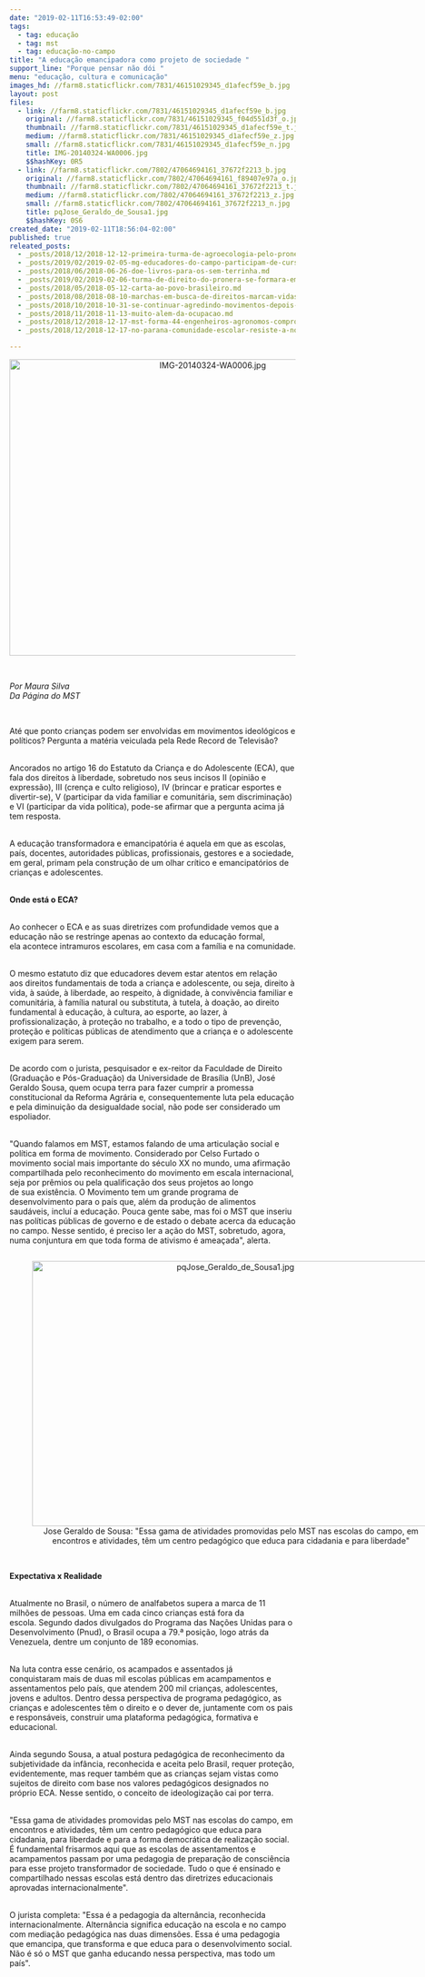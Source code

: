 ```yaml
---
date: "2019-02-11T16:53:49-02:00"
tags:
  - tag: educação
  - tag: mst
  - tag: educação-no-campo
title: "A educação emancipadora como projeto de sociedade "
support_line: "Porque pensar não dói "
menu: "educação, cultura e comunicação"
images_hd: //farm8.staticflickr.com/7831/46151029345_d1afecf59e_b.jpg
layout: post
files:
  - link: //farm8.staticflickr.com/7831/46151029345_d1afecf59e_b.jpg
    original: //farm8.staticflickr.com/7831/46151029345_f04d551d3f_o.jpg
    thumbnail: //farm8.staticflickr.com/7831/46151029345_d1afecf59e_t.jpg
    medium: //farm8.staticflickr.com/7831/46151029345_d1afecf59e_z.jpg
    small: //farm8.staticflickr.com/7831/46151029345_d1afecf59e_n.jpg
    title: IMG-20140324-WA0006.jpg
    $$hashKey: 0R5
  - link: //farm8.staticflickr.com/7802/47064694161_37672f2213_b.jpg
    original: //farm8.staticflickr.com/7802/47064694161_f89407e97a_o.jpg
    thumbnail: //farm8.staticflickr.com/7802/47064694161_37672f2213_t.jpg
    medium: //farm8.staticflickr.com/7802/47064694161_37672f2213_z.jpg
    small: //farm8.staticflickr.com/7802/47064694161_37672f2213_n.jpg
    title: pqJose_Geraldo_de_Sousa1.jpg
    $$hashKey: 0S6
created_date: "2019-02-11T18:56:04-02:00"
published: true
releated_posts:
  - _posts/2018/12/2018-12-12-primeira-turma-de-agroecologia-pelo-pronera-inicia-sua-historia-em-alagoas.md
  - _posts/2019/02/2019-02-05-mg-educadores-do-campo-participam-de-curso-de-formacao-em-sao-joaquim-de-bicas.md
  - _posts/2018/06/2018-06-26-doe-livros-para-os-sem-terrinha.md
  - _posts/2019/02/2019-02-06-turma-de-direito-do-pronera-se-formara-em-2019.md
  - _posts/2018/05/2018-05-12-carta-ao-povo-brasileiro.md
  - _posts/2018/08/2018-08-10-marchas-em-busca-de-direitos-marcam-vidas-de-sem-terra.md
  - _posts/2018/10/2018-10-31-se-continuar-agredindo-movimentos-depois-de-empossado-bolsonaro-cometera-crime.md
  - _posts/2018/11/2018-11-13-muito-alem-da-ocupacao.md
  - _posts/2018/12/2018-12-17-mst-forma-44-engenheiros-agronomos-comprometidos-com-a-agroecologia.md
  - _posts/2018/12/2018-12-17-no-parana-comunidade-escolar-resiste-a-nova-tentativa-de-fechamento-da-escola.md

---
```

<p style="text-align:center"><img alt="IMG-20140324-WA0006.jpg" height="522" src="//farm8.staticflickr.com/7831/46151029345_d1afecf59e_b.jpg" width="700" /></p>

<p>&nbsp;</p>

<p><em>Por Maura Silva<br />
Da P&aacute;gina do MST&nbsp;</em></p>

<p>&nbsp;</p>

<p>At&eacute; que ponto crian&ccedil;as podem ser envolvidas em movimentos ideol&oacute;gicos e pol&iacute;ticos?&nbsp;Pergunta a mat&eacute;ria veiculada pela Rede Record de Televis&atilde;o?&nbsp;</p>

<p><br />
Ancorados no&nbsp;artigo 16 do Estatuto da Crian&ccedil;a e do Adolescente (ECA), que fala dos direitos &agrave; liberdade, sobretudo nos&nbsp;seus incisos II (opini&atilde;o e express&atilde;o), III (cren&ccedil;a e culto religioso), IV (brincar e praticar esportes e divertir-se), V (participar da vida familiar e comunit&aacute;ria, sem discrimina&ccedil;&atilde;o) e VI (participar da vida pol&iacute;tica), pode-se afirmar que a pergunta acima j&aacute; tem resposta.&nbsp;</p>

<p><br />
A educa&ccedil;&atilde;o transformadora e emancipat&oacute;ria &eacute; aquela em que as escolas, pa&iacute;s, docentes, autoridades p&uacute;blicas, profissionais,&nbsp;gestores e a sociedade, em geral, primam pela constru&ccedil;&atilde;o de um olhar cr&iacute;tico e emancipat&oacute;rios de crian&ccedil;as e adolescentes.</p>

<p><br />
<strong>Onde est&aacute; o ECA?</strong></p>

<p><br />
Ao conhecer o ECA e as suas diretrizes com profundidade&nbsp;vemos que a educa&ccedil;&atilde;o n&atilde;o se restringe apenas ao contexto da educa&ccedil;&atilde;o formal, ela&nbsp;acontece intramuros escolares, em casa com a fam&iacute;lia e na comunidade.</p>

<p><br />
O mesmo estatuto&nbsp;diz que educadores devem&nbsp;estar atentos&nbsp;em rela&ccedil;&atilde;o aos&nbsp;direitos fundamentais de toda a crian&ccedil;a e adolescente, ou seja, direito &agrave; vida, &agrave; sa&uacute;de, &agrave; liberdade, ao respeito, &agrave; dignidade, &agrave; conviv&ecirc;ncia familiar e comunit&aacute;ria, &agrave; fam&iacute;lia natural ou substituta, &agrave; tutela, &agrave; doa&ccedil;&atilde;o, ao direito fundamental &agrave; educa&ccedil;&atilde;o, &agrave; cultura, ao esporte, ao lazer, &agrave; profissionaliza&ccedil;&atilde;o, &agrave; prote&ccedil;&atilde;o no trabalho, e a todo o tipo de preven&ccedil;&atilde;o, prote&ccedil;&atilde;o e pol&iacute;ticas p&uacute;blicas de atendimento que a crian&ccedil;a e o adolescente exigem para serem.</p>

<p><br />
De acordo com&nbsp;o jurista, pesquisador e ex-reitor&nbsp;da Faculdade de Direito (Gradua&ccedil;&atilde;o e P&oacute;s-Gradua&ccedil;&atilde;o) da&nbsp;Universidade de Bras&iacute;lia (UnB), Jos&eacute; Geraldo&nbsp;Sousa, quem ocupa terra para fazer cumprir a promessa constitucional&nbsp;da Reforma Agr&aacute;ria e, consequentemente luta pela&nbsp;educa&ccedil;&atilde;o e pela&nbsp;diminui&ccedil;&atilde;o da desigualdade social, n&atilde;o pode ser considerado um espoliador.&nbsp;</p>

<p><br />
&quot;Quando falamos em&nbsp;MST, estamos falando de uma articula&ccedil;&atilde;o social e pol&iacute;tica em forma de movimento. Considerado por Celso Furtado o movimento social mais importante do s&eacute;culo XX&nbsp;no mundo, uma afirma&ccedil;&atilde;o compartilhada pelo reconhecimento do movimento em escala internacional, seja por&nbsp;pr&ecirc;mios ou pela&nbsp;qualifica&ccedil;&atilde;o dos&nbsp;seus projetos ao longo de&nbsp;sua&nbsp;exist&ecirc;ncia. O&nbsp;Movimento&nbsp;tem um grande programa de desenvolvimento para o pa&iacute;s que, al&eacute;m da produ&ccedil;&atilde;o de alimentos saud&aacute;veis, inclu&iacute; a educa&ccedil;&atilde;o.&nbsp;Pouca gente sabe, mas foi o MST que inseriu nas pol&iacute;ticas p&uacute;blicas de governo e de estado o debate acerca da&nbsp;educa&ccedil;&atilde;o no campo. Nesse sentido, &eacute; preciso ler a a&ccedil;&atilde;o do MST, sobretudo, agora, numa&nbsp;conjuntura em que toda forma de ativismo &eacute; amea&ccedil;ada&quot;, alerta.</p>

<div style="text-align:center">
<figure class="image" style="display:inline-block"><img alt="pqJose_Geraldo_de_Sousa1.jpg" height="467" src="//farm8.staticflickr.com/7802/47064694161_37672f2213_b.jpg" width="700" />
<figcaption>Jose Geraldo de Sousa:&nbsp;&quot;Essa gama de atividades promovidas pelo MST nas escolas do campo, em encontros e atividades,&nbsp;t&ecirc;m um centro pedag&oacute;gico que educa para cidadania e para liberdade&quot;</figcaption>
</figure>
</div>

<p><br />
<strong>Expectativa x Realidade&nbsp;</strong></p>

<p><br />
Atualmente no Brasil,&nbsp;o n&uacute;mero de analfabetos supera a marca de 11 milh&otilde;es de pessoas. Uma em&nbsp;cada cinco&nbsp;crian&ccedil;as est&aacute; fora da escola.&nbsp;Segundo dados divulgados do Programa das Na&ccedil;&otilde;es Unidas para o Desenvolvimento (Pnud), o Brasil ocupa a&nbsp;79.&ordf;&nbsp;posi&ccedil;&atilde;o, logo atr&aacute;s da Venezuela, dentre um conjunto de 189 economias.&nbsp;</p>

<p><br />
Na luta&nbsp;contra esse cen&aacute;rio, os acampados e assentados&nbsp;j&aacute; conquistaram&nbsp;mais de duas mil escolas p&uacute;blicas em acampamentos e assentamentos pelo pa&iacute;s, que atendem&nbsp;200 mil crian&ccedil;as, adolescentes, jovens e adultos.&nbsp;Dentro dessa&nbsp;perspectiva de&nbsp;programa pedag&oacute;gico,&nbsp;as crian&ccedil;as e adolescentes t&ecirc;m o direito e o dever de,&nbsp;juntamente com os pais e respons&aacute;veis, construir uma&nbsp;plataforma pedag&oacute;gica, formativa e educacional.</p>

<p><br />
Ainda segundo Sousa, a atual postura pedag&oacute;gica&nbsp;de reconhecimento da subjetividade da inf&acirc;ncia, reconhecida e aceita pelo Brasil,&nbsp;requer prote&ccedil;&atilde;o, evidentemente, mas requer tamb&eacute;m que as crian&ccedil;as&nbsp;sejam vistas como sujeitos de direito com base nos valores pedag&oacute;gicos designados no pr&oacute;prio ECA. Nesse sentido,&nbsp;o conceito de ideologiza&ccedil;&atilde;o cai por terra.&nbsp;&nbsp;</p>

<p><br />
&quot;Essa gama de atividades promovidas pelo MST nas escolas do campo, em encontros e atividades,&nbsp;t&ecirc;m um centro pedag&oacute;gico que educa para cidadania, para liberdade e para a forma democr&aacute;tica de realiza&ccedil;&atilde;o&nbsp;social.&nbsp; &Eacute;&nbsp;fundamental frisarmos aqui que as escolas de assentamentos e acampamentos passam por uma pedagogia de prepara&ccedil;&atilde;o de consci&ecirc;ncia para esse projeto transformador de sociedade. Tudo o que &eacute; ensinado e compartilhado nessas escolas est&aacute; dentro das diretrizes educacionais aprovadas internacionalmente&quot;.</p>

<p><br />
O jurista completa: &quot;Essa&nbsp;&eacute; a pedagogia da altern&acirc;ncia, reconhecida internacionalmente. Altern&acirc;ncia significa educa&ccedil;&atilde;o&nbsp;na escola e no campo com media&ccedil;&atilde;o&nbsp;pedag&oacute;gica nas duas dimens&otilde;es. Essa &eacute; uma pedagogia que emancipa, que transforma e que educa para o desenvolvimento social. N&atilde;o &eacute; s&oacute; o MST que ganha educando nessa perspectiva, mas todo um pa&iacute;s&quot;.&nbsp;</p>

<p>&nbsp;</p>

<p>&nbsp;</p>

<p>&nbsp;</p>

<p>&nbsp;</p>

<p>&nbsp;</p>
